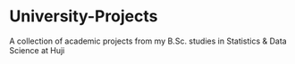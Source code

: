 # University-Projects
A collection of academic projects from my B.Sc. studies in Statistics &amp; Data Science at Huji
